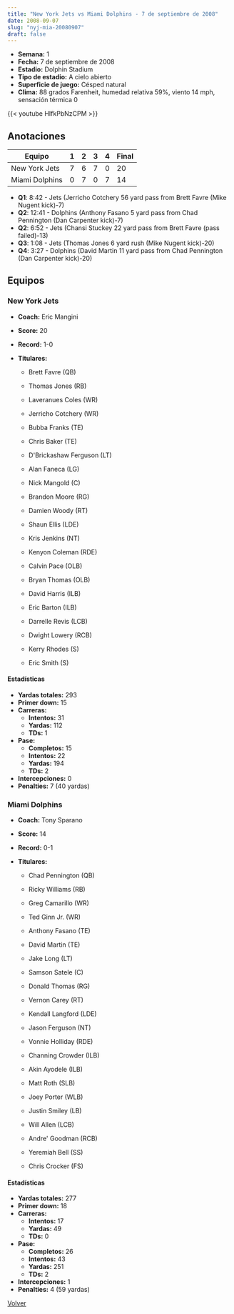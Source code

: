 ```yaml
---
title: "New York Jets vs Miami Dolphins - 7 de septiembre de 2008"
date: 2008-09-07
slug: "nyj-mia-20080907"
draft: false
---
```


- **Semana:** 1
- **Fecha:** 7 de septiembre de 2008
- **Estadio:** Dolphin Stadium
- **Tipo de estadio:** A cielo abierto
- **Superficie de juego:** Césped natural
- **Clima:** 88 grados Farenheit, humedad relativa 59%, viento 14 mph, sensación térmica 0


{{< youtube HIfkPbNzCPM >}}


## Anotaciones
| Equipo | 1 | 2 | 3 | 4 | Final |
|--------|---|---|---|---|-------|
| New York Jets  | 7 | 6 | 7 | 0  | 20 |
| Miami Dolphins  | 0 | 7 | 0 | 7  | 14 |
- **Q1**: 8:42 - Jets (Jerricho Cotchery 56 yard pass from Brett Favre (Mike Nugent kick)-7)
- **Q2**: 12:41 - Dolphins (Anthony Fasano 5 yard pass from Chad Pennington (Dan Carpenter kick)-7)
- **Q2**: 6:52 - Jets (Chansi Stuckey 22 yard pass from Brett Favre (pass failed)-13)
- **Q3**: 1:08 - Jets (Thomas Jones 6 yard rush (Mike Nugent kick)-20)
- **Q4**: 3:27 - Dolphins (David Martin 11 yard pass from Chad Pennington (Dan Carpenter kick)-20)


## Equipos


### New York Jets
* **Coach:** Eric Mangini
* **Score:** 20
* **Record:** 1-0
* **Titulares:** 

  * Brett Favre (QB) 

  * Thomas Jones (RB) 

  * Laveranues Coles (WR) 

  * Jerricho Cotchery (WR) 

  * Bubba Franks (TE) 

  * Chris Baker (TE) 

  * D'Brickashaw Ferguson (LT) 

  * Alan Faneca (LG) 

  * Nick Mangold (C) 

  * Brandon Moore (RG) 

  * Damien Woody (RT) 

  * Shaun Ellis (LDE) 

  * Kris Jenkins (NT) 

  * Kenyon Coleman (RDE) 

  * Calvin Pace (OLB) 

  * Bryan Thomas (OLB) 

  * David Harris (ILB) 

  * Eric Barton (ILB) 

  * Darrelle Revis (LCB) 

  * Dwight Lowery (RCB) 

  * Kerry Rhodes (S) 

  * Eric Smith (S) 

#### Estadísticas
* **Yardas totales:** 293
* **Primer down:** 15
* **Carreras:**
  * **Intentos:** 31
  * **Yardas:** 112
  * **TDs:** 1
* **Pase:**
  * **Completos:** 15
  * **Intentos:** 22
  * **Yardas:** 194
  * **TDs:** 2
* **Intercepciones:** 0
* **Penalties:** 7 (40 yardas)

### Miami Dolphins
* **Coach:** Tony Sparano
* **Score:** 14
* **Record:** 0-1
* **Titulares:** 

  * Chad Pennington (QB) 

  * Ricky Williams (RB) 

  * Greg Camarillo (WR) 

  * Ted Ginn Jr. (WR) 

  * Anthony Fasano (TE) 

  * David Martin (TE) 

  * Jake Long (LT) 

  * Samson Satele (C) 

  * Donald Thomas (RG) 

  * Vernon Carey (RT) 

  * Kendall Langford (LDE) 

  * Jason Ferguson (NT) 

  * Vonnie Holliday (RDE) 

  * Channing Crowder (ILB) 

  * Akin Ayodele (ILB) 

  * Matt Roth (SLB) 

  * Joey Porter (WLB) 

  * Justin Smiley (LB) 

  * Will Allen (LCB) 

  * Andre' Goodman (RCB) 

  * Yeremiah Bell (SS) 

  * Chris Crocker (FS) 

#### Estadísticas
* **Yardas totales:** 277
* **Primer down:** 18
* **Carreras:**
  * **Intentos:** 17
  * **Yardas:** 49
  * **TDs:** 0
* **Pase:**
  * **Completos:** 26
  * **Intentos:** 43
  * **Yardas:** 251
  * **TDs:** 2
* **Intercepciones:** 1
* **Penalties:** 4 (59 yardas)


[Volver](/historia/2008)
